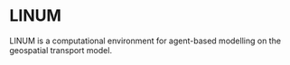 # LINUM
LINUM is a computational environment for agent-based modelling on the geospatial transport model.

